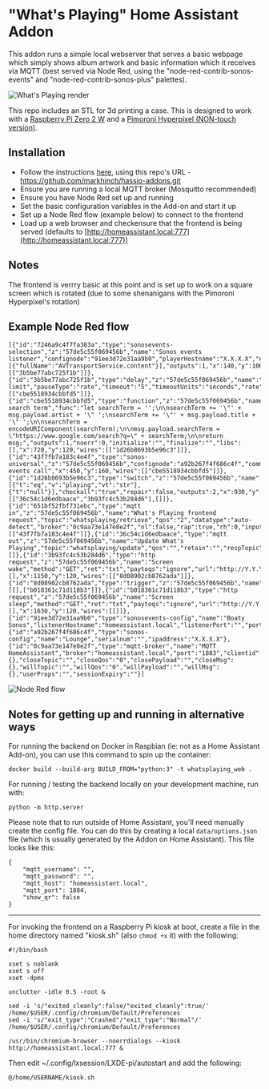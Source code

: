 # "What's Playing" Home Assistant Addon

This addon runs a simple local webserver that serves a basic webpage which simply shows album artwork and basic information which it receives via MQTT (best served via Node Red, using the "node-red-contrib-sonos-events" and "node-red-contrib-sonos-plus" palettes).

![What's Playing render](https://images.squarespace-cdn.com/content/636e179a0d1d302f2775a005/3c124a5f-0efb-46a9-96c0-b2a209aa67f7/Scene_230321_3.png?content-type=image%2Fpng)

This repo includes an STL for 3d printing a case. This is designed to work with a [Raspberry Pi Zero 2 W](https://www.raspberrypi.com/products/raspberry-pi-zero-2-w/) and a [Pimoroni Hyperpixel (NON-touch version)](https://shop.pimoroni.com/products/hyperpixel-4-square?variant=30138251477075).

## Installation

- Follow the instructions [here](https://www.home-assistant.io/common-tasks/os#installing-third-party-add-ons), using this repo's URL - https://github.com/markhinch/hassio-addons.git
- Ensure you are running a local MQTT broker (Mosquitto recommended)
- Ensure you have Node Red set up and running
- Set the basic configuration variables in the Add-on and start it up
- Set up a Node Red flow (example below) to connect to the frontend
- Load up a web browser and checkensure that the frontend is being served (defaults to [http://homeassistant.local:777](http://homeassistant.local:777))

## Notes

The frontend is verrry basic at this point and is set up to work on a square screen which is rotated (due to some shenanigans with the Pimoroni Hyperpixel's rotation)

## Example Node Red flow

```
[{"id":"7246a9c4f7fa383a","type":"sonosevents-selection","z":"57de5c55f069456b","name":"Sonos events listener","confignode":"91ee3d72e31aa9b0","playerHostname":"X.X.X.X","events":[{"fullName":"AVTransportService.content"}],"outputs":1,"x":140,"y":100,"wires":[["3b5be77abc725f1b"]]},{"id":"3b5be77abc725f1b","type":"delay","z":"57de5c55f069456b","name":"Rate limit","pauseType":"rate","timeout":"5","timeoutUnits":"seconds","rate":"1","nbRateUnits":"1","rateUnits":"second","randomFirst":"1","randomLast":"5","randomUnits":"seconds","drop":true,"allowrate":false,"outputs":1,"x":420,"y":100,"wires":[["cbe5518934cbbfd5"]]},{"id":"cbe5518934cbbfd5","type":"function","z":"57de5c55f069456b","name":"Generate search term","func":"let searchTerm = '';\n\nsearchTerm += '\"' + msg.payload.artist + '\" ';\nsearchTerm += '\"' + msg.payload.title + '\" ';\n\nsearchTerm = encodeURIComponent(searchTerm);\n\nmsg.payload.searchTerm = \"https://www.google.com/search?q=\" + searchTerm;\n\nreturn msg;","outputs":1,"noerr":0,"initialize":"","finalize":"","libs":[],"x":720,"y":120,"wires":[["1d26b8693b5e96c3"]]},{"id":"43f7fb7a183c4e4f","type":"sonos-universal","z":"57de5c55f069456b","confignode":"a92b267f4f686c4f","command":"group.get.trackplus","state":"","stateType":"str","avoidCheckPlayerAvailability":false,"name":"Sonos events call","x":450,"y":160,"wires":[["cbe5518934cbbfd5"]]},{"id":"1d26b8693b5e96c3","type":"switch","z":"57de5c55f069456b","name":"","property":"payload.playbackstate","propertyType":"msg","rules":[{"t":"eq","v":"playing","vt":"str"},{"t":"null"}],"checkall":"true","repair":false,"outputs":2,"x":930,"y":120,"wires":[["36c54c1d6edbaace","3b93fc4c53b284d6"],[]]},{"id":"651bf52fbf731ebc","type":"mqtt in","z":"57de5c55f069456b","name":"What's Playing frontend request","topic":"whatsplaying/retrieve","qos":"2","datatype":"auto-detect","broker":"0c9aa73e147e8e2f","nl":false,"rap":true,"rh":0,"inputs":0,"x":170,"y":160,"wires":[["43f7fb7a183c4e4f"]]},{"id":"36c54c1d6edbaace","type":"mqtt out","z":"57de5c55f069456b","name":"Update What's Playing","topic":"whatsplaying/update","qos":"","retain":"","respTopic":"","contentType":"","userProps":"","correl":"","expiry":"","broker":"0c9aa73e147e8e2f","x":1180,"y":60,"wires":[]},{"id":"3b93fc4c53b284d6","type":"http request","z":"57de5c55f069456b","name":"Screen wake","method":"GET","ret":"txt","paytoqs":"ignore","url":"http://Y.Y.Y.Y:3000/wake","tls":"","persist":false,"proxy":"","insecureHTTPParser":false,"authType":"","senderr":false,"headers":[],"x":1150,"y":120,"wires":[["8d08902cb8762ada"]]},{"id":"8d08902cb8762ada","type":"trigger","z":"57de5c55f069456b","name":"","op1":"","op2":"","op1type":"pay","op2type":"payl","duration":"30","extend":true,"overrideDelay":true,"units":"min","reset":"","bytopic":"all","topic":"topic","outputs":2,"x":1390,"y":120,"wires":[[],["b018361c71d118b3"]]},{"id":"b018361c71d118b3","type":"http request","z":"57de5c55f069456b","name":"Screen sleep","method":"GET","ret":"txt","paytoqs":"ignore","url":"http://Y.Y.Y.Y:3000/sleep","tls":"","persist":false,"proxy":"","insecureHTTPParser":false,"authType":"","senderr":false,"headers":[],"x":1630,"y":120,"wires":[[]]},{"id":"91ee3d72e31aa9b0","type":"sonosevents-config","name":"Boaty Sonos","listenerHostname":"homeassistant.local","listenerPort":"","portType":"num"},{"id":"a92b267f4f686c4f","type":"sonos-config","name":"Lounge","serialnum":"","ipaddress":"X.X.X.X"},{"id":"0c9aa73e147e8e2f","type":"mqtt-broker","name":"MQTT HomeAssistant","broker":"homeassistant.local","port":"1883","clientid":"","autoConnect":true,"usetls":false,"protocolVersion":"4","keepalive":"60","cleansession":true,"birthTopic":"","birthQos":"0","birthPayload":"","birthMsg":{},"closeTopic":"","closeQos":"0","closePayload":"","closeMsg":{},"willTopic":"","willQos":"0","willPayload":"","willMsg":{},"userProps":"","sessionExpiry":""}]
```

![Node Red flow](https://images.squarespace-cdn.com/content/636e179a0d1d302f2775a005/9e4fb4f7-03c8-4e88-99d3-c559c5cd259b/Screenshot+2023-03-27+135502.png?content-type=image%2Fpng)

## Notes for getting up and running in alternative ways

For running the backend on Docker in Raspbian (ie: not as a Home Assistant Add-on), you can use this command to spin up the container:

`docker build --build-arg BUILD_FROM="python:3" -t whatsplaying_web .`

For running / testing the backend locally on your development machine, run with:

`python -m http.server`

Please note that to run outside of Home Assistant, you'll need manually create the config file. You can do this by creating a local `data/options.json` file (which is usually generated by the Addon on Home Assistant). This file looks like this:

```
{
	"mqtt_username": "",
	"mqtt_password": "",
	"mqtt_host": "homeassistant.local",
	"mqtt_port": 1884,
	"show_qr": false
}
```
---
For invoking the frontend on a Raspberry Pi kiosk at boot, create a file in the home directory named "kiosk.sh" (also `chmod +x` it) with the following:

```
#!/bin/bash

xset s noblank
xset s off
xset -dpms

unclutter -idle 0.5 -root &

sed -i 's/"exited_cleanly":false/"exited_cleanly":true/' /home/$USER/.config/chromium/Default/Preferences
sed -i 's/"exit_type":"Crashed"/"exit_type":"Normal"/' /home/$USER/.config/chromium/Default/Preferences

/usr/bin/chromium-browser --noerrdialogs --kiosk http://homeassistant.local:777 &
```

Then edit ~/.config/lxsession/LXDE-pi/autostart and add the following:

`@/home/USERNAME/kiosk.sh`
